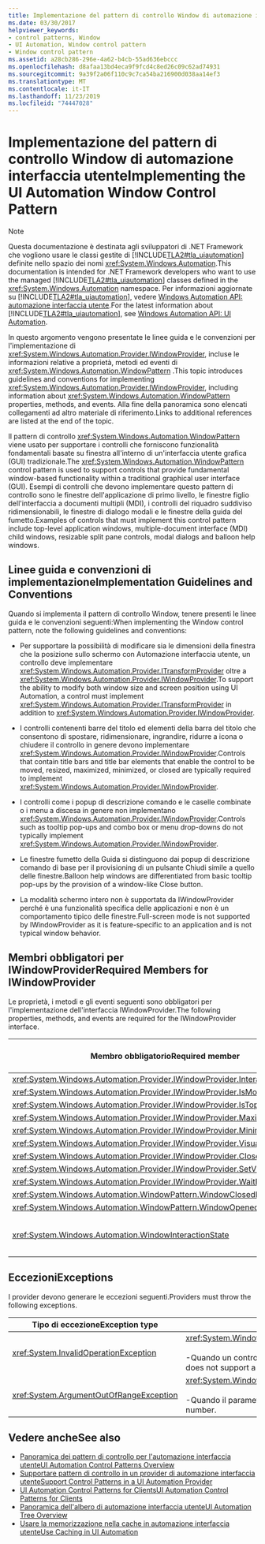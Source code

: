 ```yaml
---
title: Implementazione del pattern di controllo Window di automazione interfaccia utente
ms.date: 03/30/2017
helpviewer_keywords:
- control patterns, Window
- UI Automation, Window control pattern
- Window control pattern
ms.assetid: a28cb286-296e-4a62-b4cb-55ad636ebccc
ms.openlocfilehash: d8afaa13bd4eca9f9fcd4c8ed26c09c62ad74931
ms.sourcegitcommit: 9a39f2a06f110c9c7ca54ba216900d038aa14ef3
ms.translationtype: MT
ms.contentlocale: it-IT
ms.lasthandoff: 11/23/2019
ms.locfileid: "74447028"
---
```

# <a name="implementing-the-ui-automation-window-control-pattern"></a><span data-ttu-id="71af1-102">Implementazione del pattern di controllo Window di automazione interfaccia utente</span><span class="sxs-lookup"><span data-stu-id="71af1-102">Implementing the UI Automation Window Control Pattern</span></span>
> [!NOTE]
> <span data-ttu-id="71af1-103">Questa documentazione è destinata agli sviluppatori di .NET Framework che vogliono usare le classi gestite di [!INCLUDE[TLA2#tla_uiautomation](../../../includes/tla2sharptla-uiautomation-md.md)] definite nello spazio dei nomi <xref:System.Windows.Automation>.</span><span class="sxs-lookup"><span data-stu-id="71af1-103">This documentation is intended for .NET Framework developers who want to use the managed [!INCLUDE[TLA2#tla_uiautomation](../../../includes/tla2sharptla-uiautomation-md.md)] classes defined in the <xref:System.Windows.Automation> namespace.</span></span> <span data-ttu-id="71af1-104">Per informazioni aggiornate su [!INCLUDE[TLA2#tla_uiautomation](../../../includes/tla2sharptla-uiautomation-md.md)], vedere [Windows Automation API: automazione interfaccia utente](/windows/win32/winauto/entry-uiauto-win32).</span><span class="sxs-lookup"><span data-stu-id="71af1-104">For the latest information about [!INCLUDE[TLA2#tla_uiautomation](../../../includes/tla2sharptla-uiautomation-md.md)], see [Windows Automation API: UI Automation](/windows/win32/winauto/entry-uiauto-win32).</span></span>  
  
 <span data-ttu-id="71af1-105">In questo argomento vengono presentate le linee guida e le convenzioni per l'implementazione di <xref:System.Windows.Automation.Provider.IWindowProvider>, incluse le informazioni relative a proprietà, metodi ed eventi di <xref:System.Windows.Automation.WindowPattern> .</span><span class="sxs-lookup"><span data-stu-id="71af1-105">This topic introduces guidelines and conventions for implementing <xref:System.Windows.Automation.Provider.IWindowProvider>, including information about <xref:System.Windows.Automation.WindowPattern> properties, methods, and events.</span></span> <span data-ttu-id="71af1-106">Alla fine della panoramica sono elencati collegamenti ad altro materiale di riferimento.</span><span class="sxs-lookup"><span data-stu-id="71af1-106">Links to additional references are listed at the end of the topic.</span></span>  
  
 <span data-ttu-id="71af1-107">Il pattern di controllo <xref:System.Windows.Automation.WindowPattern> viene usato per supportare i controlli che forniscono funzionalità fondamentali basate su finestra all'interno di un'interfaccia utente grafica (GUI) tradizionale.</span><span class="sxs-lookup"><span data-stu-id="71af1-107">The <xref:System.Windows.Automation.WindowPattern> control pattern is used to support controls that provide fundamental window-based functionality within a traditional graphical user interface (GUI).</span></span> <span data-ttu-id="71af1-108">Esempi di controlli che devono implementare questo pattern di controllo sono le finestre dell'applicazione di primo livello, le finestre figlio dell'interfaccia a documenti multipli (MDI), i controlli del riquadro suddiviso ridimensionabili, le finestre di dialogo modali e le finestre della guida del fumetto.</span><span class="sxs-lookup"><span data-stu-id="71af1-108">Examples of controls that must implement this control pattern include top-level application windows, multiple-document interface (MDI) child windows, resizable split pane controls, modal dialogs and balloon help windows.</span></span>  
  
<a name="Implementation_Guidelines_and_Conventions"></a>   
## <a name="implementation-guidelines-and-conventions"></a><span data-ttu-id="71af1-109">Linee guida e convenzioni di implementazione</span><span class="sxs-lookup"><span data-stu-id="71af1-109">Implementation Guidelines and Conventions</span></span>  
 <span data-ttu-id="71af1-110">Quando si implementa il pattern di controllo Window, tenere presenti le linee guida e le convenzioni seguenti:</span><span class="sxs-lookup"><span data-stu-id="71af1-110">When implementing the Window control pattern, note the following guidelines and conventions:</span></span>  
  
- <span data-ttu-id="71af1-111">Per supportare la possibilità di modificare sia le dimensioni della finestra che la posizione sullo schermo con Automazione interfaccia utente, un controllo deve implementare <xref:System.Windows.Automation.Provider.ITransformProvider> oltre a <xref:System.Windows.Automation.Provider.IWindowProvider>.</span><span class="sxs-lookup"><span data-stu-id="71af1-111">To support the ability to modify both window size and screen position using UI Automation, a control must implement <xref:System.Windows.Automation.Provider.ITransformProvider> in addition to <xref:System.Windows.Automation.Provider.IWindowProvider>.</span></span>  
  
- <span data-ttu-id="71af1-112">I controlli contenenti barre del titolo ed elementi della barra del titolo che consentono di spostare, ridimensionare, ingrandire, ridurre a icona o chiudere il controllo in genere devono implementare <xref:System.Windows.Automation.Provider.IWindowProvider>.</span><span class="sxs-lookup"><span data-stu-id="71af1-112">Controls that contain title bars and title bar elements that enable the control to be moved, resized, maximized, minimized, or closed are typically required to implement <xref:System.Windows.Automation.Provider.IWindowProvider>.</span></span>  
  
- <span data-ttu-id="71af1-113">I controlli come i popup di descrizione comando e le caselle combinate o i menu a discesa in genere non implementano <xref:System.Windows.Automation.Provider.IWindowProvider>.</span><span class="sxs-lookup"><span data-stu-id="71af1-113">Controls such as tooltip pop-ups and combo box or menu drop-downs do not typically implement <xref:System.Windows.Automation.Provider.IWindowProvider>.</span></span>  
  
- <span data-ttu-id="71af1-114">Le finestre fumetto della Guida si distinguono dai popup di descrizione comando di base per il provisioning di un pulsante Chiudi simile a quello delle finestre.</span><span class="sxs-lookup"><span data-stu-id="71af1-114">Balloon help windows are differentiated from basic tooltip pop-ups by the provision of a window-like Close button.</span></span>  
  
- <span data-ttu-id="71af1-115">La modalità schermo intero non è supportata da IWindowProvider perché è una funzionalità specifica delle applicazioni e non è un comportamento tipico delle finestre.</span><span class="sxs-lookup"><span data-stu-id="71af1-115">Full-screen mode is not supported by IWindowProvider as it is feature-specific to an application and is not typical window behavior.</span></span>  
  
<a name="Required_Members_for_IWindowProvider"></a>   
## <a name="required-members-for-iwindowprovider"></a><span data-ttu-id="71af1-116">Membri obbligatori per IWindowProvider</span><span class="sxs-lookup"><span data-stu-id="71af1-116">Required Members for IWindowProvider</span></span>  
 <span data-ttu-id="71af1-117">Le proprietà, i metodi e gli eventi seguenti sono obbligatori per l'implementazione dell'interfaccia IWindowProvider.</span><span class="sxs-lookup"><span data-stu-id="71af1-117">The following properties, methods, and events are required for the IWindowProvider interface.</span></span>  
  
|<span data-ttu-id="71af1-118">Membro obbligatorio</span><span class="sxs-lookup"><span data-stu-id="71af1-118">Required member</span></span>|<span data-ttu-id="71af1-119">Tipo di membro</span><span class="sxs-lookup"><span data-stu-id="71af1-119">Member type</span></span>|<span data-ttu-id="71af1-120">Note</span><span class="sxs-lookup"><span data-stu-id="71af1-120">Notes</span></span>|  
|---------------------|-----------------|-----------|  
|<xref:System.Windows.Automation.Provider.IWindowProvider.InteractionState%2A>|<span data-ttu-id="71af1-121">Proprietà</span><span class="sxs-lookup"><span data-stu-id="71af1-121">Property</span></span>|<span data-ttu-id="71af1-122">nessuno</span><span class="sxs-lookup"><span data-stu-id="71af1-122">None</span></span>|  
|<xref:System.Windows.Automation.Provider.IWindowProvider.IsModal%2A>|<span data-ttu-id="71af1-123">Proprietà</span><span class="sxs-lookup"><span data-stu-id="71af1-123">Property</span></span>|<span data-ttu-id="71af1-124">nessuno</span><span class="sxs-lookup"><span data-stu-id="71af1-124">None</span></span>|  
|<xref:System.Windows.Automation.Provider.IWindowProvider.IsTopmost%2A>|<span data-ttu-id="71af1-125">Proprietà</span><span class="sxs-lookup"><span data-stu-id="71af1-125">Property</span></span>|<span data-ttu-id="71af1-126">nessuno</span><span class="sxs-lookup"><span data-stu-id="71af1-126">None</span></span>|  
|<xref:System.Windows.Automation.Provider.IWindowProvider.Maximizable%2A>|<span data-ttu-id="71af1-127">Proprietà</span><span class="sxs-lookup"><span data-stu-id="71af1-127">Property</span></span>|<span data-ttu-id="71af1-128">nessuno</span><span class="sxs-lookup"><span data-stu-id="71af1-128">None</span></span>|  
|<xref:System.Windows.Automation.Provider.IWindowProvider.Minimizable%2A>|<span data-ttu-id="71af1-129">Proprietà</span><span class="sxs-lookup"><span data-stu-id="71af1-129">Property</span></span>|<span data-ttu-id="71af1-130">nessuno</span><span class="sxs-lookup"><span data-stu-id="71af1-130">None</span></span>|  
|<xref:System.Windows.Automation.Provider.IWindowProvider.VisualState%2A>|<span data-ttu-id="71af1-131">Proprietà</span><span class="sxs-lookup"><span data-stu-id="71af1-131">Property</span></span>|<span data-ttu-id="71af1-132">nessuno</span><span class="sxs-lookup"><span data-stu-id="71af1-132">None</span></span>|  
|<xref:System.Windows.Automation.Provider.IWindowProvider.Close%2A>|<span data-ttu-id="71af1-133">Metodo</span><span class="sxs-lookup"><span data-stu-id="71af1-133">Method</span></span>|<span data-ttu-id="71af1-134">nessuno</span><span class="sxs-lookup"><span data-stu-id="71af1-134">None</span></span>|  
|<xref:System.Windows.Automation.Provider.IWindowProvider.SetVisualState%2A>|<span data-ttu-id="71af1-135">Metodo</span><span class="sxs-lookup"><span data-stu-id="71af1-135">Method</span></span>|<span data-ttu-id="71af1-136">nessuno</span><span class="sxs-lookup"><span data-stu-id="71af1-136">None</span></span>|  
|<xref:System.Windows.Automation.Provider.IWindowProvider.WaitForInputIdle%2A>|<span data-ttu-id="71af1-137">Metodo</span><span class="sxs-lookup"><span data-stu-id="71af1-137">Method</span></span>|<span data-ttu-id="71af1-138">nessuno</span><span class="sxs-lookup"><span data-stu-id="71af1-138">None</span></span>|  
|<xref:System.Windows.Automation.WindowPattern.WindowClosedEvent>|<span data-ttu-id="71af1-139">Evento</span><span class="sxs-lookup"><span data-stu-id="71af1-139">Event</span></span>|<span data-ttu-id="71af1-140">nessuno</span><span class="sxs-lookup"><span data-stu-id="71af1-140">None</span></span>|  
|<xref:System.Windows.Automation.WindowPattern.WindowOpenedEvent>|<span data-ttu-id="71af1-141">Evento</span><span class="sxs-lookup"><span data-stu-id="71af1-141">Event</span></span>|<span data-ttu-id="71af1-142">nessuno</span><span class="sxs-lookup"><span data-stu-id="71af1-142">None</span></span>|  
|<xref:System.Windows.Automation.WindowInteractionState>|<span data-ttu-id="71af1-143">Evento</span><span class="sxs-lookup"><span data-stu-id="71af1-143">Event</span></span>|<span data-ttu-id="71af1-144">Non è garantito che sia <xref:System.Windows.Automation.WindowInteractionState.ReadyForUserInteraction></span><span class="sxs-lookup"><span data-stu-id="71af1-144">Is not guaranteed to be <xref:System.Windows.Automation.WindowInteractionState.ReadyForUserInteraction></span></span>|  
  
<a name="Exceptions"></a>   
## <a name="exceptions"></a><span data-ttu-id="71af1-145">Eccezioni</span><span class="sxs-lookup"><span data-stu-id="71af1-145">Exceptions</span></span>  
 <span data-ttu-id="71af1-146">I provider devono generare le eccezioni seguenti.</span><span class="sxs-lookup"><span data-stu-id="71af1-146">Providers must throw the following exceptions.</span></span>  
  
|<span data-ttu-id="71af1-147">Tipo di eccezione</span><span class="sxs-lookup"><span data-stu-id="71af1-147">Exception type</span></span>|<span data-ttu-id="71af1-148">Condizione</span><span class="sxs-lookup"><span data-stu-id="71af1-148">Condition</span></span>|  
|--------------------|---------------|  
|<xref:System.InvalidOperationException>|<xref:System.Windows.Automation.Provider.IWindowProvider.SetVisualState%2A><br /><br /> <span data-ttu-id="71af1-149">-Quando un controllo non supporta un comportamento richiesto.</span><span class="sxs-lookup"><span data-stu-id="71af1-149">-   When a control does not support a requested behavior.</span></span>|  
|<xref:System.ArgumentOutOfRangeException>|<xref:System.Windows.Automation.Provider.IWindowProvider.WaitForInputIdle%2A><br /><br /> <span data-ttu-id="71af1-150">-Quando il parametro non è un numero valido.</span><span class="sxs-lookup"><span data-stu-id="71af1-150">-   When the parameter is not a valid number.</span></span>|  
  
## <a name="see-also"></a><span data-ttu-id="71af1-151">Vedere anche</span><span class="sxs-lookup"><span data-stu-id="71af1-151">See also</span></span>

- [<span data-ttu-id="71af1-152">Panoramica dei pattern di controllo per l'automazione interfaccia utente</span><span class="sxs-lookup"><span data-stu-id="71af1-152">UI Automation Control Patterns Overview</span></span>](ui-automation-control-patterns-overview.md)
- [<span data-ttu-id="71af1-153">Supportare pattern di controllo in un provider di automazione interfaccia utente</span><span class="sxs-lookup"><span data-stu-id="71af1-153">Support Control Patterns in a UI Automation Provider</span></span>](support-control-patterns-in-a-ui-automation-provider.md)
- [<span data-ttu-id="71af1-154">UI Automation Control Patterns for Clients</span><span class="sxs-lookup"><span data-stu-id="71af1-154">UI Automation Control Patterns for Clients</span></span>](ui-automation-control-patterns-for-clients.md)
- [<span data-ttu-id="71af1-155">Panoramica dell'albero di automazione interfaccia utente</span><span class="sxs-lookup"><span data-stu-id="71af1-155">UI Automation Tree Overview</span></span>](ui-automation-tree-overview.md)
- [<span data-ttu-id="71af1-156">Usare la memorizzazione nella cache in automazione interfaccia utente</span><span class="sxs-lookup"><span data-stu-id="71af1-156">Use Caching in UI Automation</span></span>](use-caching-in-ui-automation.md)
